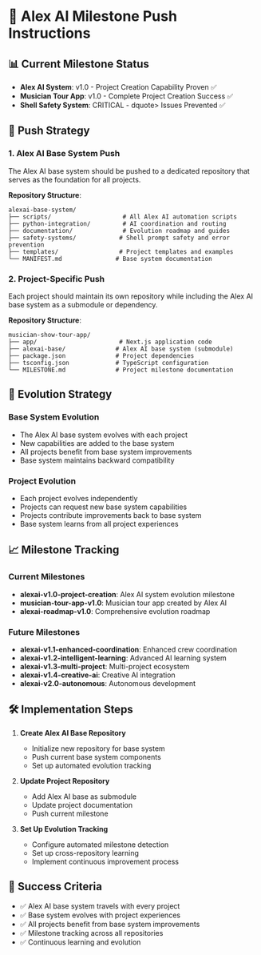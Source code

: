 # 🚀 Alex AI Milestone Push Instructions

## 📊 Current Milestone Status

- **Alex AI System**: v1.0 - Project Creation Capability Proven ✅
- **Musician Tour App**: v1.0 - Complete Project Creation Success ✅
- **Shell Safety System**: CRITICAL - dquote> Issues Prevented ✅

## 🎯 Push Strategy

### 1. Alex AI Base System Push

The Alex AI base system should be pushed to a dedicated repository that serves as the foundation for all projects.

**Repository Structure**:
```
alexai-base-system/
├── scripts/                    # All Alex AI automation scripts
├── python-integration/         # AI coordination and routing
├── documentation/              # Evolution roadmap and guides
├── safety-systems/            # Shell prompt safety and error prevention
├── templates/                 # Project templates and examples
└── MANIFEST.md               # Base system documentation
```

### 2. Project-Specific Push

Each project should maintain its own repository while including the Alex AI base system as a submodule or dependency.

**Repository Structure**:
```
musician-show-tour-app/
├── app/                       # Next.js application code
├── alexai-base/              # Alex AI base system (submodule)
├── package.json              # Project dependencies
├── tsconfig.json             # TypeScript configuration
└── MILESTONE.md              # Project milestone documentation
```

## 🔄 Evolution Strategy

### Base System Evolution
- The Alex AI base system evolves with each project
- New capabilities are added to the base system
- All projects benefit from base system improvements
- Base system maintains backward compatibility

### Project Evolution
- Each project evolves independently
- Projects can request new base system capabilities
- Projects contribute improvements back to base system
- Base system learns from all project experiences

## 📈 Milestone Tracking

### Current Milestones
- **alexai-v1.0-project-creation**: Alex AI system evolution milestone
- **musician-tour-app-v1.0**: Musician tour app created by Alex AI
- **alexai-roadmap-v1.0**: Comprehensive evolution roadmap

### Future Milestones
- **alexai-v1.1-enhanced-coordination**: Enhanced crew coordination
- **alexai-v1.2-intelligent-learning**: Advanced AI learning system
- **alexai-v1.3-multi-project**: Multi-project ecosystem
- **alexai-v1.4-creative-ai**: Creative AI integration
- **alexai-v2.0-autonomous**: Autonomous development

## 🛠️ Implementation Steps

1. **Create Alex AI Base Repository**
   - Initialize new repository for base system
   - Push current base system components
   - Set up automated evolution tracking

2. **Update Project Repository**
   - Add Alex AI base as submodule
   - Update project documentation
   - Push current milestone

3. **Set Up Evolution Tracking**
   - Configure automated milestone detection
   - Set up cross-repository learning
   - Implement continuous improvement process

## 🎯 Success Criteria

- ✅ Alex AI base system travels with every project
- ✅ Base system evolves with project experiences
- ✅ All projects benefit from base system improvements
- ✅ Milestone tracking across all repositories
- ✅ Continuous learning and evolution

